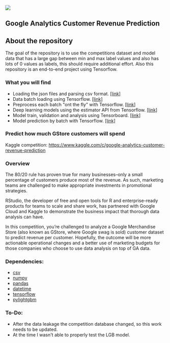 ![](https://storage.googleapis.com/kaggle-media/competitions/RStudio/google_store.jpg)

## Google Analytics Customer Revenue Prediction

## About the repository
The goal of the repository is to use the competitions dataset and model data that has a large gap between min and max label values and also has lots of 0 values as labels, this should require additional effort. Also this repository is an end-to-end project using Tensorflow.

### What you will find
* Loading the json files and parsing csv format. [[link]](https://github.com/dimitreOliveira/GoogleAnalyticsCustomerRevenuePrediction/blob/master/dataset_generation.py)
* Data batch loading using Tensorflow. [[link]](https://github.com/dimitreOliveira/GoogleAnalyticsCustomerRevenuePrediction/blob/master/dataset_generation.py)
* Preprocess each batch "ont the fly" with Tensorflow. [[link]](https://github.com/dimitreOliveira/GoogleAnalyticsCustomerRevenuePrediction/blob/master/dataset.py)
* Deep learning models using the estimator API from Tensorflow. [[link]](https://github.com/dimitreOliveira/GoogleAnalyticsCustomerRevenuePrediction/blob/master/model.py)
* Model train, validation and analysis using Tensorboard. [[link]](https://github.com/dimitreOliveira/GoogleAnalyticsCustomerRevenuePrediction/blob/master/tensorflow_model.py)
* Model prediction by batch with Tensorflow. [[link]](https://github.com/dimitreOliveira/GoogleAnalyticsCustomerRevenuePrediction/blob/master/tensorflow_model.py)

### Predict how much GStore customers will spend

Kaggle competition: https://www.kaggle.com/c/google-analytics-customer-revenue-prediction

### Overview
The 80/20 rule has proven true for many businesses–only a small percentage of customers produce most of the revenue. As such, marketing teams are challenged to make appropriate investments in promotional strategies.

RStudio, the developer of free and open tools for R and enterprise-ready products for teams to scale and share work, has partnered with Google Cloud and Kaggle to demonstrate the business impact that thorough data analysis can have.

In this competition, you’re challenged to analyze a Google Merchandise Store (also known as GStore, where Google swag is sold) customer dataset to predict revenue per customer. Hopefully, the outcome will be more actionable operational changes and a better use of marketing budgets for those companies who choose to use data analysis on top of GA data.

### Dependencies:
* [csv](https://docs.python.org/3/library/csv.html)
* [numpy](http://www.numpy.org/)
* [pandas](http://pandas.pydata.org/)
* [datetime](https://docs.python.org/2/library/datetime.html)
* [tensorflow](https://www.tensorflow.org/)
* [pylightgbm](https://github.com/ArdalanM/pyLightGBM)

### To-Do:
* After the data leakage the competition database changed, so this work needs to be updated.
* At the time I wasn't able to properly test the LGB model.
